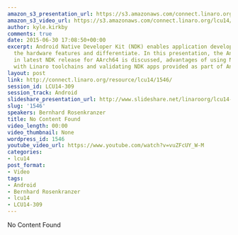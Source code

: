 ```yaml
---
amazon_s3_presentation_url: https://s3.amazonaws.com/connect.linaro.org/hkg15/Videos/09-17-Wednesday/LCU14-309.pdf
amazon_s3_video_url: https://s3.amazonaws.com/connect.linaro.org/lcu14/videos/09-17-Wednesday/LCU14-309-+Introducing+Android+NDK+for+64bit+ARMv8+SOCs.mp4
author: kyle.kirkby
comments: true
date: 2015-06-30 17:08:50+00:00
excerpt: Android Native Developer Kit (NDK) enables application developers leverage
  the hardware features and differentiate. In this presentation, the Android NDK changes
  in latest NDK release for AArch64 is discussed, advantages of using NDK compiled
  with Linaro toolchains and validating NDK apps provided as part of Android is discussed.
layout: post
link: http://connect.linaro.org/resource/lcu14/1546/
session_id: LCU14-309
session_track: Android
slideshare_presentation_url: http://www.slideshare.net/linaroorg/lcu14-309-introducing-android-ndk-for-64bit-ar-mv8-socs
slug: '1546'
speakers: Bernhard Rosenkranzer
title: No Content Found
video_length: 00:00
video_thumbnail: None
wordpress_id: 1546
youtube_video_url: https://www.youtube.com/watch?v=vuZFcUY_W-M
categories:
- lcu14
post_format:
- Video
tags:
- Android
- Bernhard Rosenkranzer
- lcu14
- LCU14-309
---
```


No Content Found
